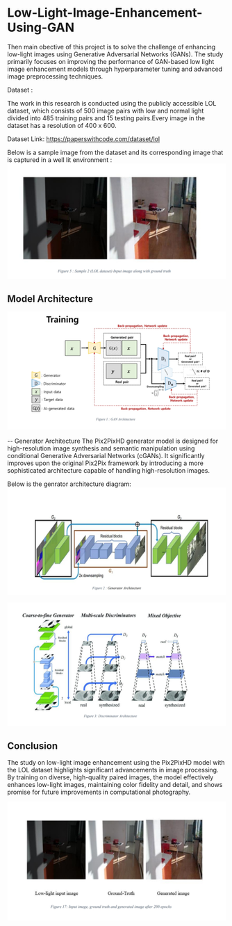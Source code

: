 # Low-Light-Image-Enhancement-Using-GAN

Then main obective of this project is to solve the challenge of enhancing low-light images using Generative Adversarial Networks (GANs). The study primarily focuses on improving the performance of GAN-based low light image enhancement models through hyperparameter tuning and advanced image preprocessing techniques.

Dataset : 

The work in this research is conducted using the publicly accessible LOL dataset, which consists of 500 image pairs with low and normal light divided into 485 training pairs and 15 testing pairs.Every image in the dataset has a resolution of 400 x 600.

Dataset Link: https://paperswithcode.com/dataset/lol

Below is a sample image from the dataset and its corresponding image that is captured in a well lit environment :
![Dataset:Sample Input Image vs GroundTruth](https://github.com/pratikpandey13/Low-Light-Image-Enhancement-Using-GAN/blob/main/Images/Sample%20Image%20vs%20GroundTruth%20Dataset.jpeg)

## Model Architecture

![GAN Architecture](https://github.com/pratikpandey13/Low-Light-Image-Enhancement-Using-GAN/blob/main/Images/GAN_Architecture.jpeg)

-- Generator Architecture
The Pix2PixHD generator model is designed for high-resolution image synthesis and semantic 
manipulation using conditional Generative Adversarial Networks (cGANs). It significantly 
improves upon the original Pix2Pix framework by introducing a more sophisticated 
architecture capable of handling high-resolution images. 

Below is the genrator architecture diagram:
![Generator Architecutre](https://github.com/pratikpandey13/Low-Light-Image-Enhancement-Using-GAN/blob/main/Images/Generator%20Architecture.jpeg)


![Discriminator Architecture](https://github.com/pratikpandey13/Low-Light-Image-Enhancement-Using-GAN/blob/main/Images/Discrimator%20Architecture.jpeg)

## Conclusion

The study on low-light image enhancement using the Pix2PixHD model with the LOL dataset highlights significant advancements in image processing. By training on diverse, high-quality paired images, the model effectively enhances low-light images, maintaining color fidelity and detail, and shows promise for future improvements in computational photography.

![Output of the Project:Input Image vs Ground Truth vs Image Generated by the Model](https://github.com/pratikpandey13/Low-Light-Image-Enhancement-Using-GAN/blob/main/Images/Input%20Image%20vs%20Ground%20Truth%20vs%20Output%20%20.jpeg)




